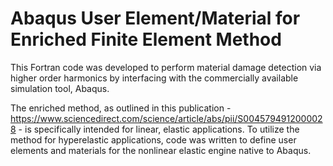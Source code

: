 # Abaqus User Element/Material for Enriched Finite Element Method

This Fortran code was developed to perform material damage detection via higher order harmonics by interfacing with the commercially available simulation tool, Abaqus. 

The enriched method, as outlined in this publication - https://www.sciencedirect.com/science/article/abs/pii/S0045794912000028 - is specifically intended for linear, elastic applications. To utilize the method for hyperelastic applications, code was written to define user elements and materials for the nonlinear elastic engine native to Abaqus. 
